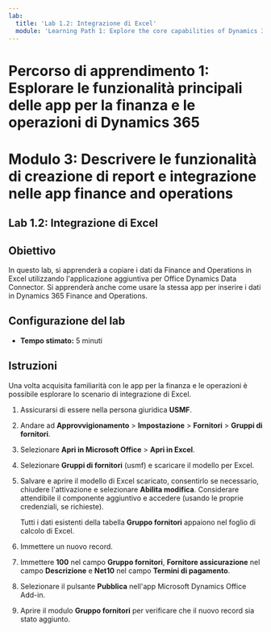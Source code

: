 ```yaml
---
lab:
  title: 'Lab 1.2: Integrazione di Excel'
  module: 'Learning Path 1: Explore the core capabilities of Dynamics 365 finance and operations apps'
---
```

# Percorso di apprendimento 1: Esplorare le funzionalità principali delle app per la finanza e le operazioni di Dynamics 365
# Modulo 3: Descrivere le funzionalità di creazione di report e integrazione nelle app finance and operations

## Lab 1.2: Integrazione di Excel

## Obiettivo

In questo lab, si apprenderà a copiare i dati da Finance and Operations in Excel utilizzando l'applicazione aggiuntiva per Office Dynamics Data Connector. Si apprenderà anche come usare la stessa app per inserire i dati in Dynamics 365 Finance and Operations. 

## Configurazione del lab

   - **Tempo stimato:** 5 minuti

## Istruzioni

Una volta acquisita familiarità con le app per la finanza e le operazioni è possibile esplorare lo scenario di integrazione di Excel.

1.  Assicurarsi di essere nella persona giuridica **USMF**.

2.  Andare ad **Approvvigionamento** > **Impostazione** > **Fornitori** > **Gruppi di fornitori**.

3.  Selezionare **Apri in Microsoft Office** > **Apri in Excel**.

4.  Selezionare **Gruppi di fornitori** (usmf) e scaricare il modello per Excel.

5.  Salvare e aprire il modello di Excel scaricato, consentirlo se necessario, chiudere l'attivazione e selezionare **Abilita modifica**. Considerare attendibile il componente aggiuntivo e accedere (usando le proprie credenziali, se richieste).

    Tutti i dati esistenti della tabella **Gruppo fornitori** appaiono nel foglio di calcolo di Excel.

6.  Immettere un nuovo record.

7.  Immettere **100** nel campo **Gruppo fornitori**, **Fornitore assicurazione** nel campo **Descrizione** e **Net10** nel campo **Termini di pagamento**.

8.  Selezionare il pulsante **Pubblica** nell'app Microsoft Dynamics Office Add-in.

9.  Aprire il modulo **Gruppo fornitori** per verificare che il nuovo record sia stato aggiunto.

